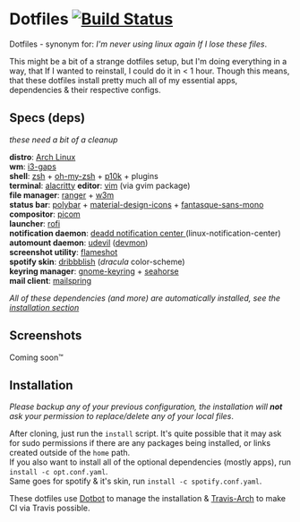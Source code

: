 # Dotfiles [![Build Status](https://travis-ci.com/niraami/dotfiles.svg?branch=master)](https://travis-ci.com/niraami/dotfiles)
Dotfiles - synonym for: *I'm never using linux again If I lose these files*.

This might be a bit of a strange dotfiles setup, but I'm doing everything in a way, that If I wanted to reinstall, I could do it in < 1 hour. Though this means, that these dotfiles install pretty much all of my essential apps, dependencies & their respective configs.


## Specs (deps)
*these need a bit of a cleanup*

**distro**: [Arch Linux](https://www.archlinux.org/)  
**wm**: [i3-gaps](https://github.com/Airblader/i3)  
**shell**: [zsh](https://www.zsh.org/) + [oh-my-zsh](https://github.com/ohmyzsh/ohmyzsh) + [p10k](https://github.com/romkatv/powerlevel10k) + plugins  
**terminal**: [alacritty](https://github.com/alacritty/alacritty)
**editor**: [vim](https://github.com/vim/vim) (via gvim package)  
**file manager**: [ranger](https://github.com/ranger/ranger) + [w3m](https://github.com/tats/w3m)  
**status bar**: [polybar](https://github.com/polybar/polybar) + [material-design-icons](https://github.com/google/material-design-icons) + [fantasque-sans-mono](https://github.com/belluzj/fantasque-sans)  
**compositor**: [picom](https://github.com/ibhagwan/picom)  
**launcher**: [rofi](https://github.com/davatorium/rofi)  
**notification daemon**: [deadd notification center ](https://github.com/phuhl/linux_notification_center)(linux-notification-center)  
**automount daemon**: [udevil](https://github.com/IgnorantGuru/udevil) ([devmon](https://github.com/bonomani/devmon))  
**screenshot utility**: [flameshot](https://github.com/flameshot-org/flameshot)  
**spotify skin**: [dribbblish](https://github.com/morpheusthewhite/spicetify-themes/tree/master/Dribbblish) (*dracula* color-scheme)  
**keyring manager**: [gnome-keyring](https://wiki.gnome.org/Projects/GnomeKeyring) + [seahorse](https://wiki.gnome.org/Apps/Seahorse)  
**mail client**: [mailspring](https://getmailspring.com/)  

*All of these dependencies (and more) are automatically installed, see the [installation section](#Installation)*  

## Screenshots
Coming soon™

## Installation
*Please backup any of your previous configuration, the installation will* ***not*** *ask your permission to replace/delete any of your local files*.

After cloning, just run the `install` script. It's quite possible that it may ask for sudo permissions if there are any packages being installed, or links created outside of the `home` path.  
If you also want to install all of the optional dependencies (mostly apps), run `install -c opt.conf.yaml`.   
Same goes for spotify & it's skin, run `install -c spotify.conf.yaml`.

These dotfiles use [Dotbot](https://github.com/anishathalye/dotbot "github.com/anishathalye/dotbot") to manage the installation & [Travis-Arch](https://github.com/mikkeloscar/arch-travis "github.com/mikkeloscar/arch-travis") to make CI via Travis possible.
